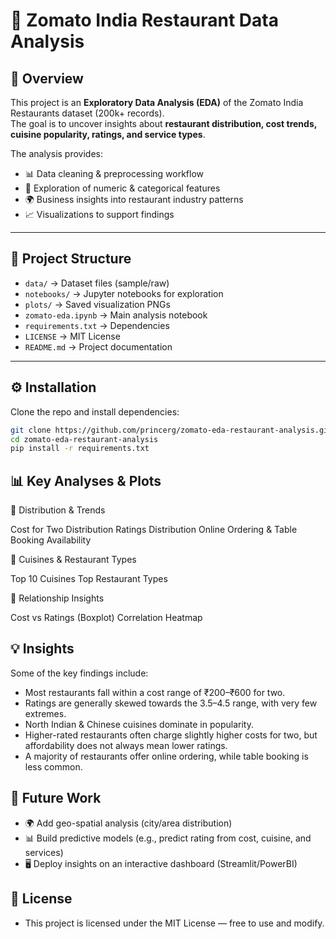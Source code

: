 # 🍴 Zomato India Restaurant Data Analysis

## 📌 Overview  
This project is an **Exploratory Data Analysis (EDA)** of the Zomato India Restaurants dataset (200k+ records).  
The goal is to uncover insights about **restaurant distribution, cost trends, cuisine popularity, ratings, and service types**.  

The analysis provides:  
- 📊 Data cleaning & preprocessing workflow  
- 🔎 Exploration of numeric & categorical features  
- 🌍 Business insights into restaurant industry patterns  
- 📈 Visualizations to support findings  

---

## 📂 Project Structure  

- `data/` → Dataset files (sample/raw)  
- `notebooks/` → Jupyter notebooks for exploration  
- `plots/` → Saved visualization PNGs  
- `zomato-eda.ipynb` → Main analysis notebook  
- `requirements.txt` → Dependencies  
- `LICENSE` → MIT License  
- `README.md` → Project documentation  

---

## ⚙️ Installation  

Clone the repo and install dependencies:

```bash
git clone https://github.com/princerg/zomato-eda-restaurant-analysis.git
cd zomato-eda-restaurant-analysis
pip install -r requirements.txt

```

## 📊 Key Analyses & Plots

🔹 Distribution & Trends

Cost for Two Distribution
Ratings Distribution
Online Ordering & Table Booking Availability

🔹 Cuisines & Restaurant Types

Top 10 Cuisines
Top Restaurant Types

🔹 Relationship Insights

Cost vs Ratings (Boxplot)
Correlation Heatmap


## 💡 Insights

Some of the key findings include:
- Most restaurants fall within a cost range of ₹200–₹600 for two.
- Ratings are generally skewed towards the 3.5–4.5 range, with very few extremes.
- North Indian & Chinese cuisines dominate in popularity.
- Higher-rated restaurants often charge slightly higher costs for two, but affordability does not always mean lower ratings.
- A majority of restaurants offer online ordering, while table booking is less common.

## 🚀 Future Work

- 🌍 Add geo-spatial analysis (city/area distribution)
- 📊 Build predictive models (e.g., predict rating from cost, cuisine, and services)
- 🖥️ Deploy insights on an interactive dashboard (Streamlit/PowerBI)

## 📜 License
- This project is licensed under the MIT License — free to use and modify.
